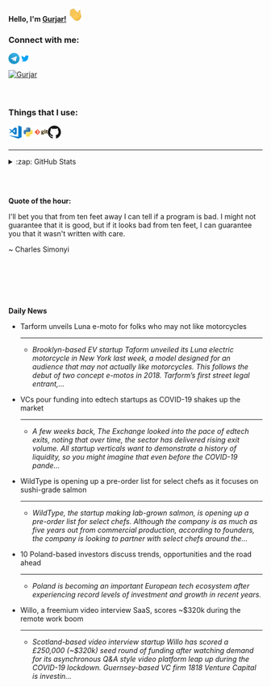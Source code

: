 #### Hello, I'm [Gurjar!](https://GurjarKing.github.io) <img src="https://raw.githubusercontent.com/ABSphreak/ABSphreak/master/gifs/Hi.gif" width="30px"></h2>


### Connect with me:

[<img align="left" alt="Gurjar | Telegram" width="22px" src="https://raw.githubusercontent.com/github/explore/80688e429a7d4ef2fca1e82350fe8e3517d3494d/topics/telegram/telegram.png" />][Telegram]
[<img align="left" alt="Gurjar | Twitter" width="22px" src="https://raw.githubusercontent.com/github/explore/80688e429a7d4ef2fca1e82350fe8e3517d3494d/topics/twitter/twitter.png" />][Twitter]
<br >
<br >
<a href="https://github.com/GurjarKing"><img src="https://komarev.com/ghpvc/?username=GurjarKing" alt="Gurjar" /></a> <br />
<br />
<br />
<!-- <br >

![](https://visitor-badge.glitch.me/badge?page_id=GurjarKing)

<br /> -->

### Things that I use:

[<img align="left" alt="Visual Studio Code" width="26px" src="https://raw.githubusercontent.com/github/explore/80688e429a7d4ef2fca1e82350fe8e3517d3494d/topics/visual-studio-code/visual-studio-code.png" />][VSCode]
[<img align="left" alt="Python" width="26px" src="https://raw.githubusercontent.com/github/explore/80688e429a7d4ef2fca1e82350fe8e3517d3494d/topics/python/python.png" />][Python]
[<img align="left" alt="Git" width="26px" src="https://raw.githubusercontent.com/github/explore/80688e429a7d4ef2fca1e82350fe8e3517d3494d/topics/git/git.png" />][Git]
[<img align="left" alt="GitHub" width="26px" src="https://raw.githubusercontent.com/github/explore/78df643247d429f6cc873026c0622819ad797942/topics/github/github.png" />][Github]

<br />
<br />

---
<details>
  <summary>:zap: GitHub Stats</summary>

<img align="left" alt="Gurjar's Github Stats" src="https://github-readme-stats.vercel.app/api?username=GurjarKing&show_icons=true&hide_border=true&count_private=true&include_all_commit=true&theme=algolia" />

</details>

<!-- ### 🔔 My latest tweet
<a href="https://twitter.com/Gurjar_King43" target="_blank">
	<img src="https://github.com/GurjarKing/GurjarKing/raw/master/tweet.png" width="70%" align="center" alt="Click to view on Twitter" title="My latest tweet, as an image"/>
</a> -->
<br>

<pre>

</pre>

**Quote of the hour:**

I'll bet you that from ten feet away I can tell if a program is bad. I might not guarantee that it is good, but if it looks bad from ten feet, I can guarantee you that it wasn't written with care.

~ Charles Simonyi
<pre>

</pre>
<br>
<pre>


</pre>
<strong>Daily News</strong>
  
  - Tarform unveils Luna e-moto for folks who may not like motorcycles
     <hr/>
     
      - *Brooklyn-based EV startup Taform unveiled its Luna electric motorcycle in New York last week, a model designed for an audience that may not actually like motorcycles. This follows the debut of two concept e-motos in 2018. Tarform’s first street legal entrant,…*
     
  - VCs pour funding into edtech startups as COVID-19 shakes up the market
      <hr/>
      
      - *A few weeks back, The Exchange looked into the pace of edtech exits, noting that over time, the sector has delivered rising exit volume. All startup verticals want to demonstrate a history of liquidity, so you might imagine that even before the COVID-19 pande…*
      
  - WildType is opening up a pre-order list for select chefs as it focuses on sushi-grade salmon
      <hr/>
      
      - *WildType, the startup making lab-grown salmon, is opening up a pre-order list for select chefs. Although the company is as much as five years out from commercial production, according to founders, the company is looking to partner with select chefs around the…*
      
  - 10 Poland-based investors discuss trends, opportunities and the road ahead
      <hr/>
      
      - *Poland is becoming an important European tech ecosystem after experiencing record levels of investment and growth in recent years.*
       
  - Willo, a freemium video interview SaaS, scores ~$320k during the remote work boom
      <hr/>
       
       - *Scotland-based video interview startup Willo has scored a £250,000 (~$320k) seed round of funding after watching demand for its asynchronous Q&A style video platform leap up during the COVID-19 lockdown. Guernsey-based VC firm 1818 Venture Capital is investin…*
      

<br />

[VSCode]: https://code.visualstudio.com/
[Python]: https://www.python.org/
[Git]: https://git-scm.com/
[Github]: https://github.com/
[Telegram]: https://t.me/Gurjar_King/
[Twitter]: https://twitter.com/Gurjar_King43/
